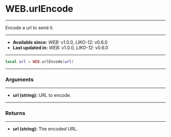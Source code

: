 # WEB.urlEncode
---

Encode a url to send it.

---

* **Available since:** _WEB:_ v1.0.0, _LIKO-12_: v0.6.0
* **Last updated in:** _WEB:_ v1.0.0, _LIKO-12_: v0.6.0

---

```lua
local url = WEB.urlEncode(url)
```

---
### Arguments
---

* **url (string):** URL to encode.


---
### Returns
---

* **url (string):** The encoded URL.


